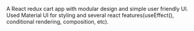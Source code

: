 A React redux cart app with modular design and simple user friendly UI.
Used Material UI for styling and several react features(useEffect(), conditional rendering, composition, etc).
